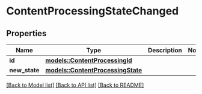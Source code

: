 # ContentProcessingStateChanged

## Properties

Name | Type | Description | Notes
------------ | ------------- | ------------- | -------------
**id** | [**models::ContentProcessingId**](ContentProcessingId.md) |  | 
**new_state** | [**models::ContentProcessingState**](ContentProcessingState.md) |  | 

[[Back to Model list]](../README.md#documentation-for-models) [[Back to API list]](../README.md#documentation-for-api-endpoints) [[Back to README]](../README.md)


